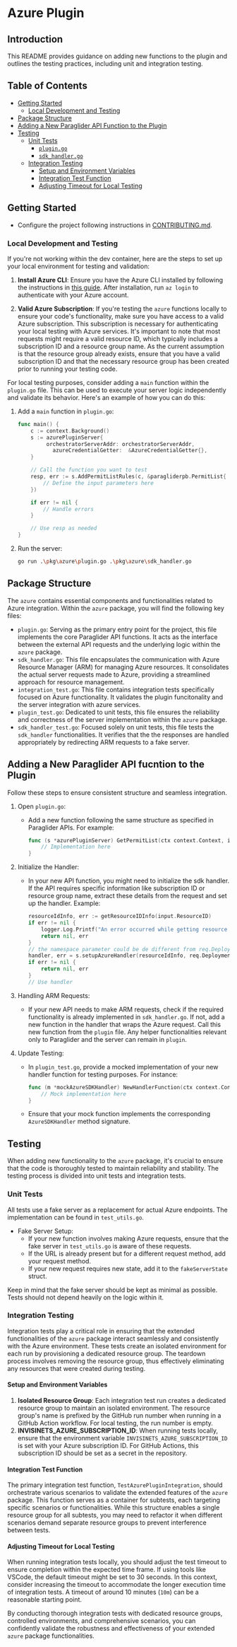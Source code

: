 # Azure Plugin

## Introduction
This README provides guidance on adding new functions to the plugin and outlines the testing practices, including unit and integration testing.

## Table of Contents
- [Getting Started](#getting-started)
  - [Local Development and Testing](#local-development-and-testing)
- [Package Structure](#package-structure)
- [Adding a New Paraglider API Function to the Plugin](#adding-a-new-paraglider-api-function-to-the-plugin)
- [Testing](#testing)
  - [Unit Tests](#unit-tests)
    - [`plugin.go`](#plugingo)
    - [`sdk_handler.go`](#sdk_handlergo)
  - [Integration Testing](#integration-testing)
    - [Setup and Environment Variables](#setup-and-environment-variables)
    - [Integration Test Function](#integration-test-function)
    - [Adjusting Timeout for Local Testing](#adjusting-timeout-for-local-testing)


## Getting Started
- Configure the project following instructions in [CONTRIBUTING.md](https://github.com/paraglider-project/paraglider/blob/main/CONTRIBUTING.md).
### Local Development and Testing

If you're not working within the dev container, here are the steps to set up your local environment for testing and validation:

1. **Install Azure CLI**: Ensure you have the Azure CLI installed by following the instructions in [this guide](https://learn.microsoft.com/en-us/cli/azure/install-azure-cli). After installation, run `az login` to authenticate with your Azure account.

2. **Valid Azure Subscription**: If you're testing the `azure` functions locally to ensure your code's functionality, make sure you have access to a valid Azure subscription. This subscription is necessary for authenticating your local testing with Azure services.
It's important to note that most requests might require a valid resource ID, which typically includes a subscription ID and a resource group name. As the current assumption is that the resource group already exists, ensure that you have a valid subscription ID and that the necessary resource group has been created prior to running your testing code.

For local testing purposes, consider adding a `main` function within the `plugin.go` file. This can be used to execute your server logic independently and validate its behavior. Here's an example of how you can do this:

1. Add a `main` function in `plugin.go`:
   ```go
   func main() {
       c := context.Background()
       s := azurePluginServer{
           	orchestratorServerAddr: orchestratorServerAddr,
		      azureCredentialGetter:  &AzureCredentialGetter{},
       }

       // Call the function you want to test
       resp, err := s.AddPermitListRules(c, &paragliderpb.PermitList{
           // Define the input parameters here
       })

       if err != nil {
           // Handle errors
       }

       // Use resp as needed
   }

2. Run the server:
   ```bash
   go run .\pkg\azure\plugin.go .\pkg\azure\sdk_handler.go
## Package Structure
The `azure` contains essential components and functionalities related to Azure integration. Within the `azure` package, you will find the following key files:

- `plugin.go`: Serving as the primary entry point for the project, this file implements the core Paraglider API functions. It acts as the interface between the external API requests and the underlying logic within the `azure` package.
- `sdk_handler.go`: This file encapsulates the communication with Azure Resource Manager (ARM) for managing Azure resources. It consolidates the actual server requests made to Azure, providing a streamlined approach for resource management. 
- `integration_test.go`: This file contains integration tests specifically focused on Azure functionality. It validates the plugin funcitonality and the server integration with azure services.
- `plugin_test.go`: Dedicated to unit tests, this file ensures the reliability and correctness of the server implementation within the `azure` package. 
- `sdk_handler_test.go`: Focused solely on unit tests, this file tests the `sdk_handler` functionalities. It verifies that the  the responses are handled appropriately by redirecting ARM requests to a fake server.

## Adding a New Paraglider API fucntion to the Plugin

Follow these steps to ensure consistent structure and seamless integration.

1. Open `plugin.go`:
   - Add a new function following the same structure as specified in Paraglider APIs. For example:
     ```go
     func (s *azurePluginServer) GetPermitList(ctx context.Context, input *paragliderpb.GetPermitListRequest) (*paragliderpb.GetPermitListResponse, error) {
         // Implementation here
     }
     ```

2. Initialize the Handler:
   - In your new API function, you might need to initialize the sdk handler. If the API requires specific information like subscription ID or resource group name, extract these details from the request and set up the handler. Example:
     ```go
     resourceIdInfo, err := getResourceIDInfo(input.ResourceID)
     if err != nil {
         logger.Log.Printf("An error occurred while getting resource ID info: %+v", err)
         return nil, err
     }
     // the namespace parameter could be de different from req.Deployment.Namespace
     handler, err = s.setupAzureHandler(resourceIdInfo, req.Deployment.Namespace)
     if err != nil {
         return nil, err
     }
     // Use handler
     ```

3. Handling ARM Requests:
   - If your new API needs to make ARM requests, check if the required functionality is already implemented in `sdk_handler.go`. If not, add a new function in the handler that wraps the Azure request. Call this new function from the `plugin` file. Any helper functionalities relevant only to Paraglider and the server can remain in `plugin`.

4. Update Testing:
   - In `plugin_test.go`, provide a mocked implementation of your new handler function for testing purposes. For instance:
     ```go
     func (m *mockAzureSDKHandler) NewHandlerFunction(ctx context.Context, args ...) (*armType, error) {
         // Mock implementation here
     }
     ```
   - Ensure that your mock function implements the corresponding `AzureSDKHandler` method signature.


## Testing

When adding new functionality to the `azure` package, it's crucial to ensure that the code is thoroughly tested to maintain reliability and stability. The testing process is divided into unit tests and integration tests.

### Unit Tests

All tests use a fake server as a replacement for actual Azure endpoints. The implementation can be found in `test_utils.go`.

* Fake Server Setup:
   - If your new function involves making Azure requests, ensure that the fake server in `test_utils.go` is aware of these requests.
   - If the URL is already present but for a different request method, add your request method.
   - If your new request requires new state, add it to the `fakeServerState` struct.

Keep in mind that the fake server should be kept as minimal as possible. Tests should not depend heavily on the logic within it.

### Integration Testing

Integration tests play a critical role in ensuring that the extended functionalities of the `azure` package interact seamlessly and consistently with the Azure environment. These tests create an isolated environment for each run by provisioning a dedicated resource group. The teardown process involves removing the resource group, thus effectively eliminating any resources that were created during testing.

#### Setup and Environment Variables

1. **Isolated Resource Group**: Each integration test run creates a dedicated resource group to maintain an isolated environment. The resource group's name is prefixed by the GitHub run number when running in a GitHub Action workflow. For local testing, the run number is empty.
2. **INVISINETS_AZURE_SUBSCRIPTION_ID**: When running tests locally, ensure that the environment variable `INVISINETS_AZURE_SUBSCRIPTION_ID` is set with your Azure subscription ID. For GitHub Actions, this subscription ID should be set as a secret in the repository.

#### Integration Test Function

The primary integration test function, `TestAzurePluginIntegration`, should orchestrate various scenarios to validate the extended features of the `azure` package. This function serves as a container for subtests, each targeting specific scenarios or functionalities. While this structure enables a single resource group for all subtests, you may need to refactor it when different scenarios demand separate resource groups to prevent interference between tests.

#### Adjusting Timeout for Local Testing

When running integration tests locally, you should adjust the test timeout to ensure completion within the expected time frame. If using tools like VSCode, the default timeout might be set to 30 seconds. In this context, consider increasing the timeout to accommodate the longer execution time of integration tests. A timeout of around 10 minutes (`10m`) can be a reasonable starting point.

By conducting thorough integration tests with dedicated resource groups, controlled environments, and comprehensive scenarios, you can confidently validate the robustness and effectiveness of your extended `azure` package functionalities.

